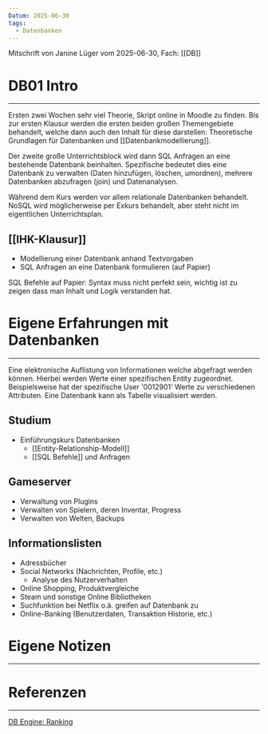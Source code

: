 ```yaml
---
Datum: 2025-06-30
tags:
  - Datenbanken
---
```

Mitschrift von Janine Lüger vom 2025-06-30, Fach: [[DB]]

# DB01 Intro
---
Ersten zwei Wochen sehr viel Theorie, Skript online in Moodle zu finden. Bis zur ersten Klausur werden die ersten beiden großen Themengebiete behandelt, welche dann auch den Inhalt für diese darstellen: Theoretische Grundlagen für Datenbanken und [[Datenbankmodellierung]].

Der zweite große Unterrichtsblock wird dann SQL Anfragen an eine bestehende Datenbank beinhalten. Spezifische bedeutet dies eine Datenbank zu verwalten (Daten hinzufügen, löschen, umordnen), mehrere Datenbanken abzufragen (join) und Datenanalysen.

Während dem Kurs werden vor allem relationale Datenbanken behandelt. NoSQL wird möglicherweise per Exkurs behandelt, aber steht nicht im eigentlichen Unterrichtsplan.

## [[IHK-Klausur]]
- Modellierung einer Datenbank anhand Textvorgaben
- SQL Anfragen an eine Datenbank formulieren (auf Papier)

SQL Befehle auf Papier: Syntax muss nicht perfekt sein, wichtig ist zu zeigen dass man Inhalt und Logik verstanden hat.

# Eigene Erfahrungen mit Datenbanken
---

Eine elektronische Auflistung von Informationen welche abgefragt werden können. Hierbei werden Werte einer spezifischen Entity zugeordnet. Beispielsweise hat der spezifische User '0012901' Werte zu verschiedenen Attributen. Eine Datenbank kann als Tabelle visualisiert werden.

## Studium

- Einführungskurs Datenbanken
	- [[Entity-Relationship-Modell]]
	- [[SQL Befehle]] und Anfragen

## Gameserver

- Verwaltung von Plugins
- Verwalten von Spielern, deren Inventar, Progress
- Verwalten von Welten, Backups

## Informationslisten

- Adressbücher
- Social Networks (Nachrichten, Profile, etc.)
	- Analyse des Nutzerverhalten
- Online Shopping, Produktvergleiche
- Steam und sonstige Online Bibliotheken
- Suchfunktion bei Netflix o.ä. greifen auf Datenbank zu
- Online-Banking (Benutzerdaten, Transaktion Historie, etc.)

# Eigene Notizen
---



# Referenzen
---
[DB Engine: Ranking](https://db-engines.com/de/ranking)